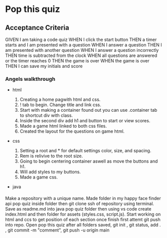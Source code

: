 # Pop this quiz

## Acceptance Criteria

GIVEN I am taking a code quiz WHEN I click the start button THEN a timer starts and I am presented with a question WHEN I answer a question THEN I am presented with another question WHEN I answer a question incorrectly THEN time is subtracted from the clock WHEN all questions are answered or the timer reaches 0 THEN the game is over WHEN the game is over THEN I can save my initials and score

### Angels walkthrough

* html
    1. Creating a home pagwith html and css.
    2. ! tab to begin. Change title and link css.
    3. Start with making a container found out you can use        .container tab to shortcut div with class.
    4. Inside the second div add h1 and button to start or view scores.
    5. Made a game html linked to both css files.
    6. Created the layout for the questions on game html.

* css
    1. Setting a root and * for default settings color, size, and spacing.
    2. Rem is relivive to the root size. 
    3. Going to begin centering container aswell as move the buttons and h1.
    4. Will add styles to my buttons.
    5. Made a game css.

* java

####

Make a repository with a unique name.
Made folder in my happy face finder api pop quiz inside folder then git clone ssh of repository using terminal.
Save as readme.md into java pop quiz folder then using vs code create index.html and then folder for assets (styles.css, script.js).
Start working on html and ccs to get position of each section once finish first attemt git push into repo.
Open pop this quiz after all folders saved, git init , git status, add . , git commit -m "comment", git push -u origin main